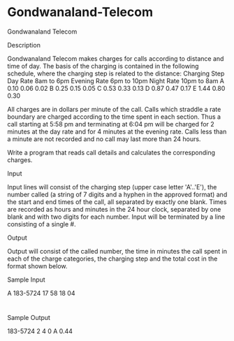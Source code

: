 # Gondwanaland-Telecom

Gondwanaland Telecom

Description

Gondwanaland Telecom makes charges for calls according to distance and time of day. The basis of the charging is contained in the following schedule, where the charging step is related to the distance:
Charging
Step	Day Rate
8am to 6pm	Evening Rate
6pm to 10pm	Night Rate
10pm to 8am
A	0.10	0.06	0.02
B	0.25	0.15	0.05
C	0.53	0.33	0.13
D	0.87	0.47	0.17
E	1.44	0.80	0.30

All charges are in dollars per minute of the call. Calls which straddle a rate boundary are charged according to the time spent in each section. Thus a call starting at 5:58 pm and terminating at 6:04 pm will be charged for 2 minutes at the day rate and for 4 minutes at the evening rate. Calls less than a minute are not recorded and no call may last more than 24 hours.


Write a program that reads call details and calculates the corresponding charges.

Input

Input lines will consist of the charging step (upper case letter 'A'..'E'), the number called (a string of 7 digits and a hyphen in the approved format) and the start and end times of the call, all separated by exactly one blank. Times are recorded as hours and minutes in the 24 hour clock, separated by one blank and with two digits for each number. Input will be terminated by a line consisting of a single #.

Output

Output will consist of the called number, the time in minutes the call spent in each of the charge categories, the charging step and the total cost in the format shown below.

Sample Input

A 183-5724 17 58 18 04
#

Sample Output

  183-5724     2     4     0  A    0.44
